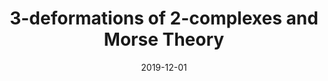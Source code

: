 ---
title: "3-deformations of 2-complexes and Morse Theory"
collection: publications
permalink: /publication/paper_morse
date: 2019-12-01
venue: 'Fernández, X. &quot;3-deformations of 2-complexes and Morse Theory.&quot;.  Preprint.'
#paperurl: 'http://ximena_fernandez.github.io/files/paper_morse.pdf'
link: 'https://arxiv.org/abs/1912.00115'
#citation: 'Fernández, X. &quot;3-deformations of 2-complexes and Morse Theory.&quot; (2019)'
---